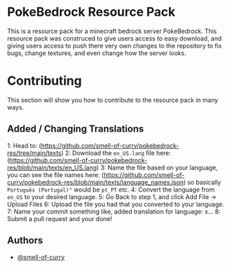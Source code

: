 # PokeBedrock Resource Pack

This is a resource pack for a minecraft bedrock server PokeBedrock.
This resource pack was construced to give users access to easy download, and giving users access to push there very own changes to the repository to fix bugs, change textures, and even change how the server looks.


# Contributing

This section will show you how to contribute to the resource pack in many ways.

## Added / Changing Translations

1: Head to: (https://github.com/smell-of-curry/pokebedrock-res/tree/main/texts)
2: Download the `en_US.lang` file here: (https://github.com/smell-of-curry/pokebedrock-res/blob/main/texts/en_US.lang)
3: Name the file based on your language, you can see the file names here: (https://github.com/smell-of-curry/pokebedrock-res/blob/main/texts/language_names.json) so basically `Português (Portugal)"` would be `pt_PT` etc.
4: Convert the language from `en_US` to your desired language.
5: Go Back to step 1, and click Add File -> Upload Files
6: Upload the file you had that you converted to your language.
7: Name your commit something like, added translation for language: x...
8: Submit a pull request and your done!

## Authors

- [@smell-of-curry](https://www.github.com/smell-of-curry)
